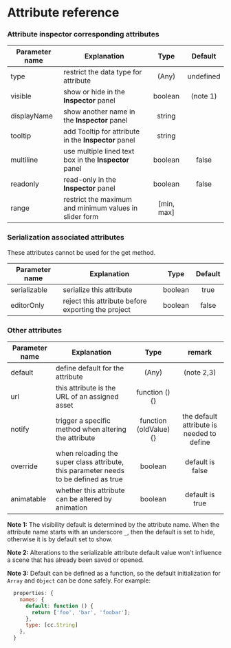 # Attribute reference

### Attribute inspector corresponding attributes

Parameter name  | Explanation | Type | Default
--- | --- |:---:|:---:
type | restrict the data type for attribute | (Any) | undefined
visible | show or hide in the **Inspector** panel| boolean | (note 1)
displayName | show another name in the **Inspector** panel | string |
tooltip | add Tooltip for attribute in the **Inspector** panel | string |
multiline | use multiple lined text box in the **Inspector** panel | boolean | false
readonly | read-only in the **Inspector** panel | boolean | false
range | restrict the maximum and minimum values in slider form | [min, max] |

### Serialization associated attributes

These attributes cannot be used for the get method.

Parameter name  | Explanation | Type | Default
--- | --- |:---:|:---:
serializable | serialize this attribute | boolean | true
editorOnly | reject this attribute before exporting the project | boolean | false

### Other attributes

Parameter name  | Explanation | Type | remark
--- | --- |:---:|:---:
default | define default for the attribute | (Any) | (note 2,3)
url | this attribute is the URL of an assigned asset | function () {} |
notify | trigger a specific method when altering the attribute | function (oldValue) {} | the default attribute is needed to define
override | when reloading the super class attribute, this parameter needs to be defined as true | boolean | default is false
animatable | whether this attribute can be altered by animation | boolean | default is true

**Note 1:** The visibility default is determined by the attribute name. When the attribute name starts with an underscore `_`, then the default is set to hide, otherwise it is by default set to show.

**Note 2:** Alterations to the serializable attribute default value won't influence a scene that has already been saved or opened.

**Note 3:** Default can be defined as a function, so the default initialization for `Array` and `Object` can be done safely. For example:

```javascript
  properties: {
    names: {
      default: function () {
        return ['foo', 'bar', 'foobar'];
      },
      type: [cc.String]
    },
  }
```
